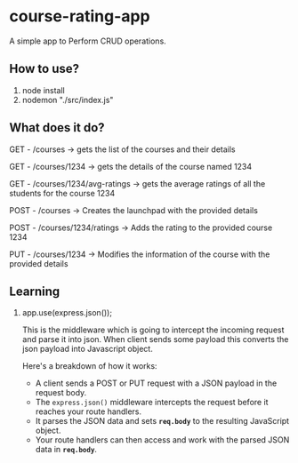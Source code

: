 # course-rating-app

A simple app to Perform CRUD operations.

## How to use?

1. node install
2. nodemon "./src/index.js"

## What does it do?

GET - /courses → gets the list of the courses and their details

GET - /courses/1234 -> gets the details of the course named 1234

GET - /courses/1234/avg-ratings → gets the average ratings of all the students for the course 1234

POST - /courses -> Creates the launchpad with the provided details

POST - /courses/1234/ratings -> Adds the rating to the provided course 1234

PUT - /courses/1234 -> Modifies the information of the course with the provided details

## Learning

1. app.use(express.json());

   This is the middleware which is going to intercept the incoming request and parse it into json. When client sends some payload this converts the json payload into Javascript object.

   Here's a breakdown of how it works:

   - A client sends a POST or PUT request with a JSON payload in the request body.
   - The `express.json()` middleware intercepts the request before it reaches your route handlers.
   - It parses the JSON data and sets **`req.body`** to the resulting JavaScript object.
   - Your route handlers can then access and work with the parsed JSON data in **`req.body`**.
